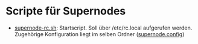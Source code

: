 # Scripte für Supernodes

* [supernode-rc.sh](startscript/supernode-rc.sh): Startscript. Soll über /etc/rc.local aufgerufen werden. Zugehörige Konfiguration liegt im selben Ordner ([supernode.config](startscript/supernode.config))


